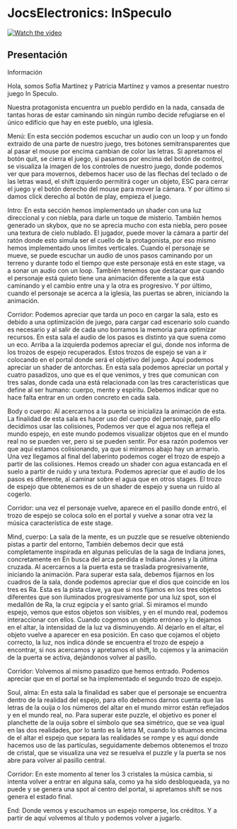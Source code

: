 <h1>JocsElectronics: InSpeculo</h1>

[![Watch the video](https://i.postimg.cc/Dwg7hKMX/In-Speculo.png)](https://www.youtube.com/watch?v=_UVJwmpZQaQ&list=LL&index=3)

<h2>Presentación</h2>

Información

Hola, somos Sofia Martínez y Patrícia Martínez y vamos a presentar nuestro juego In Speculo. 

Nuestra protagonista encuentra un pueblo perdido en la nada, cansada de tantas horas de estar caminando sin ningún rumbo decide refugiarse en el único edificio que hay en este pueblo, una iglesia. 

Menú: En esta sección podemos escuchar un audio con un loop y un fondo extraido de una parte de nuestro juego, tres botones semitransparentes que al pasar el mouse por encima cambian de color las letras. Si apretamos el botón quit, se cierra el juego, si pasamos por encima del botón de control, se visualiza la imagen de los controles de nuestro juego, donde podemos ver que para movernos, debemos hacer uso de las flechas del teclado o de las letras wasd, el shift izquierdo permitirá coger un objeto, ESC para cerrar el juego y el botón derecho del mouse para mover la cámara. Y por último si damos click derecho al botón de play, empieza el juego. 


Intro: En esta sección hemos implementado un shader con una luz direccional y con niebla, para darle un toque de misterio. También hemos generado un skybox, que no se aprecia mucho con esta niebla, pero posee una textura de cielo nublado. El jugador, puede mover la cámara a partir del ratón donde esto simula ser el cuello de la protagonista, por eso mismo hemos implementado unos límites verticales. Cuando el personaje se mueve, se puede escuchar un audio de unos pasos caminando por un terreno y durante todo el tiempo que este personaje está en este stage, va a sonar un audio con un loop. También tenemos que destacar que cuando el personaje está quieto tiene una animación diferente a la que está caminando y  el cambio entre una y la otra es progresivo. Y por último, cuando el personaje se acerca a la iglesia, las puertas se abren, iniciando la animación. 

Corridor: Podemos apreciar que tarda un poco en cargar la sala, esto es debido a una optimización de juego, para cargar cad escenario solo cuando es necesario y al salir de cada uno borramos la memoria para optimizar recursos. En esta sala el audio de los pasos es distinto ya que suena como un eco. Arriba a la izquierda podemos apreciar el gui, donde nos informa de los trozos de espejo recuperados. Estos trozos de espejo se van a ir colocando en el portal donde será el objetivo del juego. Aquí podemos apreciar un shader de antorchas. En esta sala podemos apreciar un portal y cuatro pasadizos, uno que es el que venimos, y tres que comunican con tres salas, donde cada una está relacionada con las tres características que define al ser humano: cuerpo, mente y espíritu. Debemos indicar que no hace falta entrar en un orden concreto en cada sala. 

Body o cuerpo: Al acercarnos a la puerta se inicializa la animación de esta. La finalidad de esta sala es hacer uso del cuerpo del personaje, para ello decidimos usar las colisiones, Podemos ver que el agua nos refleja el mundo espejo, en este mundo podemos visualizar objetos que en el mundo real no se pueden ver, pero si se pueden sentir. Por esa razón podemos ver que aquí estamos colisionando, ya que si miramos abajo hay un armario. Una vez llegamos al final del laberinto podemos coger el trozo de espejo a partir de las colisiones. Hemos creado un shader con agua estancada en el suelo a partir de ruido y una textura. Podemos apreciar que el audio de los pasos es diferente, al caminar sobre el agua que en otros stages. El trozo de espejo que obtenemos es de un shader de espejo y suena un ruido al cogerlo. 

Corridor: una vez el personaje vuelve, aparece en el pasillo donde entró, el trozo de espejo se coloca solo en el portal y vuelve a sonar otra vez la música característica de este stage. 

Mind, cuerpo: La sala de la mente, es un puzzle que se resuelve obteniendo pistas a partir del entorno, También debemos decir que está completamente inspirada en algunas películas de la saga de Indiana jones, concretamente en En busca del arca perdida e Indiana Jones y la última cruzada. Al acercarnos a la puerta esta se traslada progresivamente, iniciando la animación. Para superar esta sala, debemos fijarnos en los cuadros de la sala, donde podemos apreciar que el dios que coincide en los tres es Ra. Esta es la pista clave, ya que si nos fijamos en los tres objetos diferentes que son iluminados progresivamente por una luz spot, son el medallón de Ra, la cruz egipcia y el santo grial. Si miramos el mundo espejo, vemos que estos objetos son visibles, y en el mundo real, podemos interaccionar con ellos. Cuando cogemos un objeto erróneo y lo dejamos en el altar, la intensidad de la luz va disminuyendo. Al dejarlo en el altar, el objeto vuelve a aparecer en esa posición. En caso que cojamos el objeto correcto, la luz, nos indica dónde se encuentra el trozo de espejo a encontrar, si nos acercamos y apretamos el shift, lo cojemos y la animación de la puerta se activa, dejándonos volver al pasillo. 

Corridor: Volvemos al mismo  pasadizo que hemos entrado. Podemos apreciar que en el portal se ha implementado el segundo trozo de espejo. 

Soul, alma: En esta sala la finalidad es saber que el personaje se encuentra dentro de la realidad del espejo, para ello debemos darnos cuenta que las letras de la ouija o los números del altar en el mundo mirror están reflejados y en el mundo real, no. Para superar este puzzle, el objetivo es poner el planchette de la ouija sobre el símbolo que sea simétrico, que se vea igual en las dos realidades, por lo tanto es la letra M, cuando lo situamos encima de el altar el espejo que separa las realidades se rompe y es aquí donde hacemos uso de las partículas, seguidamente debemos obtenemos el trozo de cristal, que se visualiza una vez se resuelva el puzzle y la puerta se nos abre para volver al pasillo central.

Corridor: En  este momento al tener los 3 cristales la música cambia, si intenta volver a entrar en alguna sala, como ya ha sido desbloqueada, ya no puede y se genera una spot al centro del portal, si apretamos shift se nos genera el estado final.

End: Donde vemos y escuchamos un espejo romperse, los créditos. Y a partir de aquí volvemos al título y podemos volver a jugarlo.


